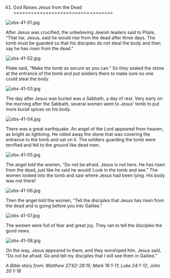 41. God Raises Jesus from the Dead
==================================

![obs-41-01.jpg](/_media/en/obs/obs-41-01.jpg?w=640&h=360&tok=827452 "obs-41-01.jpg")

After Jesus was crucified, the unbelieving Jewish leaders said to
Pilate, “That liar, Jesus, said he would rise from the dead after three
days. The tomb must be guarded so that his disciples do not steal the
body and then say he has risen from the dead.”

![obs-41-02.jpg](/_media/en/obs/obs-41-02.jpg?w=640&h=360&tok=158ae1 "obs-41-02.jpg")

Pilate said, “Make the tomb as secure as you can.” So they sealed the
stone at the entrance of the tomb and put soldiers there to make sure no
one could steal the body.

![obs-41-03.jpg](/_media/en/obs/obs-41-03.jpg?w=640&h=360&tok=af34ed "obs-41-03.jpg")

The day after Jesus was buried was a Sabbath, a day of rest. Very early
on the morning after the Sabbath, several women went to Jesus’ tomb to
put more burial spices on his body.

![obs-41-04.jpg](/_media/en/obs/obs-41-04.jpg?w=640&h=360&tok=9f0055 "obs-41-04.jpg")

There was a great earthquake. An angel of the Lord appeared from heaven,
as bright as lightning. He rolled away the stone that was covering the
entrance to the tomb and sat on it. The soldiers guarding the tomb were
terrified and fell to the ground like dead men.

![obs-41-05.jpg](/_media/en/obs/obs-41-05.jpg?w=640&h=360&tok=bf609e "obs-41-05.jpg")

The angel told the women, “Do not be afraid. Jesus is not here. He has
risen from the dead, just like he said he would! Look in the tomb and
see.” The women looked into the tomb and saw where Jesus had been lying.
His body was not there!

![obs-41-06.jpg](/_media/en/obs/obs-41-06.jpg?w=640&h=360&tok=1dbba7 "obs-41-06.jpg")

Then the angel told the women, “Tell the disciples that Jesus has risen
from the dead and is going before you into Galilee.”

![obs-41-07.jpg](/_media/en/obs/obs-41-07.jpg?w=640&h=360&tok=6a6103 "obs-41-07.jpg")

The women were full of fear and great joy. They ran to tell the
disciples the good news.

![obs-41-08.jpg](/_media/en/obs/obs-41-08.jpg?w=640&h=360&tok=ac2efb "obs-41-08.jpg")

On the way, Jesus appeared to them, and they worshiped him. Jesus said,
“Do not be afraid. Go and tell my disciples that I will see them in
Galilee.”

*A Bible story from: Matthew 27:62-28:15; Mark 16:1-11; Luke 24:1-12;
John 20:1-18*
